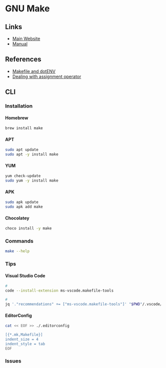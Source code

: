 # GNU Make

<!--
https://github.com/casey/just
-->

## Links

- [Main Website](https://gnu.org/software/make/)
- [Manual](https://gnu.org/software/make/manual/html_node/index.html)

## References

- [Makefile and dotENV](https://lithic.tech/blog/2020-05/makefile-dot-env)
- [Dealing with assignment operator](https://github.com/amjadmajid/Makefile#dealing-with-assignment-operator)

## CLI

### Installation

#### Homebrew

```sh
brew install make
```

#### APT

```sh
sudo apt update
sudo apt -y install make
```

#### YUM

```sh
yum check-update
sudo yum -y install make
```

#### APK

```sh
sudo apk update
sudo apk add make
```

#### Chocolatey

```sh
choco install -y make
```

### Commands

```sh
make --help
```

### Tips

#### Visual Studio Code

```sh
#
code --install-extension ms-vscode.makefile-tools

#
jq '."recommendations" += ["ms-vscode.makefile-tools"]' "$PWD"/.vscode/extensions.json | sponge "$PWD"/.vscode/extensions.json
```

<!-- Makefile entry point not found -->

#### EditorConfig

```sh
cat << EOF >> ./.editorconfig

[{*.mk,Makefile}]
indent_size = 4
indent_style = tab
EOF
```

<!-- ####

```sh
#
cat << EOF > ./Makefile
SHELL := /bin/sh

-include ./.env
-include ./mk.d/compose.mk
EOF
``` -->

### Issues

<!-- #### Missing GNU Readline Library

```log
/bin/sh: /tmp/_MEIl8vInH/libreadline.so.7: no version information available (required by /bin/sh)
```

TODO -->
